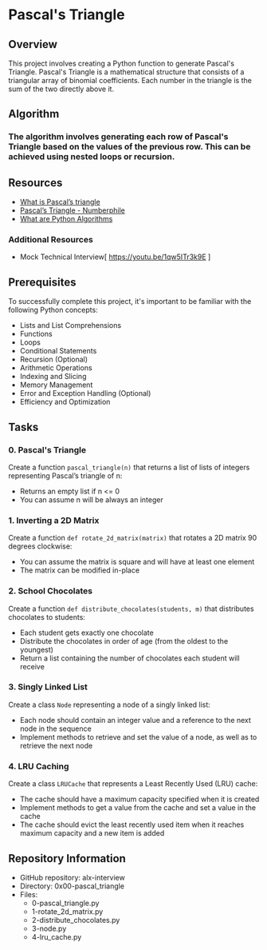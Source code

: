 # Pascal's Triangle

## Overview

This project involves creating a Python function to generate Pascal's Triangle. Pascal's Triangle is a mathematical structure that consists of a triangular array of binomial coefficients. Each number in the triangle is the sum of the two directly above it.

## Algorithm

<h3>The algorithm involves generating each row of Pascal's Triangle based on the values of the previous row. This can be achieved using nested loops or recursion.<h3>

## Resources

- [What is Pascal’s triangle](https://en.wikipedia.org/wiki/Pascal%27s_triangle)
- [Pascal’s Triangle - Numberphile](https://www.youtube.com/watch?v=0sPqClOWSMs)
- [What are Python Algorithms](https://www.programiz.com/python-programming/algorithms)

### Additional Resources

- Mock Technical Interview[ https://youtu.be/1qw5ITr3k9E ]

## Prerequisites

To successfully complete this project, it's important to be familiar with the following Python concepts:

- Lists and List Comprehensions
- Functions
- Loops
- Conditional Statements
- Recursion (Optional)
- Arithmetic Operations
- Indexing and Slicing
- Memory Management
- Error and Exception Handling (Optional)
- Efficiency and Optimization

## Tasks

### 0. Pascal's Triangle

Create a function `pascal_triangle(n)` that returns a list of lists of integers representing Pascal’s triangle of n:

- Returns an empty list if n <= 0
- You can assume n will be always an integer

### 1. Inverting a 2D Matrix

Create a function `def rotate_2d_matrix(matrix)` that rotates a 2D matrix 90 degrees clockwise:

- You can assume the matrix is square and will have at least one element
- The matrix can be modified in-place

### 2. School Chocolates

Create a function `def distribute_chocolates(students, m)` that distributes chocolates to students:

- Each student gets exactly one chocolate
- Distribute the chocolates in order of age (from the oldest to the youngest)
- Return a list containing the number of chocolates each student will receive

### 3. Singly Linked List

Create a class `Node` representing a node of a singly linked list:

- Each node should contain an integer value and a reference to the next node in the sequence
- Implement methods to retrieve and set the value of a node, as well as to retrieve the next node

### 4. LRU Caching

Create a class `LRUCache` that represents a Least Recently Used (LRU) cache:

- The cache should have a maximum capacity specified when it is created
- Implement methods to get a value from the cache and set a value in the cache
- The cache should evict the least recently used item when it reaches maximum capacity and a new item is added

## Repository Information

- GitHub repository: alx-interview
- Directory: 0x00-pascal_triangle
- Files: 
  - 0-pascal_triangle.py
  - 1-rotate_2d_matrix.py
  - 2-distribute_chocolates.py
  - 3-node.py
  - 4-lru_cache.py
